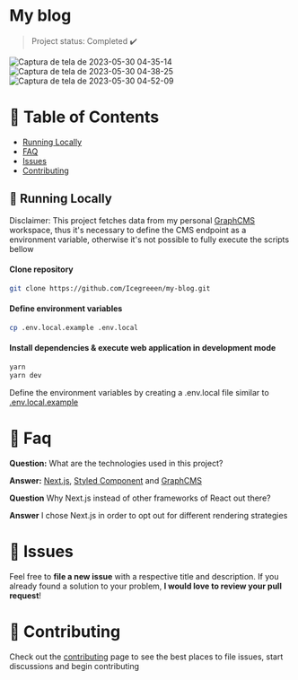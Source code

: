 <h1 align="left">
    <a">My blog</a>
</h1>

> Project status: Completed :heavy_check_mark:

![Captura de tela de 2023-05-30 04-35-14](https://github.com/Icegreeen/my-blog/assets/56550632/03867365-ed3f-4870-b407-e8f1e7b62123)
![Captura de tela de 2023-05-30 04-38-25](https://github.com/Icegreeen/my-blog/assets/56550632/e4ff2f0d-70c6-436a-b10e-e84e771c783b)
![Captura de tela de 2023-05-30 04-52-09](https://github.com/Icegreeen/my-blog/assets/56550632/da74fe9c-819a-4304-85b9-c707e67894ca)
                                  
# :pushpin: Table of Contents

* [Running Locally](#construction_worker-running-locally)
* [FAQ](#postbox-faq)
* [Issues](#bug-issues)
* [Contributing](#tada-contributing)

## :construction_worker: Running Locally

Disclaimer: This project fetches data from my personal [GraphCMS](https://graphcms.com/) workspace, thus it's necessary to define the CMS endpoint as a environment variable, otherwise it's not possible to fully execute the scripts bellow

#### Clone repository
```bash
git clone https://github.com/Icegreeen/my-blog.git
```

#### Define environment variables
```bash
cp .env.local.example .env.local
```

#### Install dependencies & execute web application in development mode
```bash
yarn
yarn dev
```

Define the environment variables by creating a .env.local file similar to [.env.local.example](https://github.com/Icegreeen/my-blog.git.env.local.example)

# :postbox: Faq

**Question:** What are the technologies used in this project?

**Answer:** [Next.js](https://nextjs.org/), [Styled Component](https://styled-components.com/) and [GraphCMS](https://graphcms.com/)

**Question** Why Next.js instead of other frameworks of React out there?

**Answer** I chose Next.js in order to opt out for different rendering strategies

# :bug: Issues

Feel free to **file a new issue** with a respective title and description. If you already found a solution to your problem, **I would love to review your pull request**!

# :tada: Contributing

Check out the [contributing](https://github.com/Icegreeen/my-blog/blob/main/CONTRIBUTING.md) page to see the best places to file issues, start discussions and begin contributing



